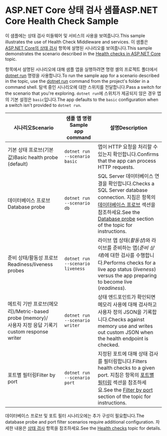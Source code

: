 # <a name="aspnet-core-health-check-sample"></a><span data-ttu-id="ae305-101">ASP.NET Core 상태 검사 샘플</span><span class="sxs-lookup"><span data-stu-id="ae305-101">ASP.NET Core Health Check Sample</span></span>

<span data-ttu-id="ae305-102">이 샘플에는 상태 검사 미들웨어 및 서비스의 사용을 보여줍니다.</span><span class="sxs-lookup"><span data-stu-id="ae305-102">This sample illustrates the use of Health Check Middleware and services.</span></span> <span data-ttu-id="ae305-103">이 샘플은 [ASP.NET Core의 상태 검사](https://docs.microsoft.com/aspnet/core/host-and-deploy/health-checks) 항목에 설명된 시나리오를 보여줍니다.</span><span class="sxs-lookup"><span data-stu-id="ae305-103">This sample demonstrates the scenario described in the [Health checks in ASP.NET Core](https://docs.microsoft.com/aspnet/core/host-and-deploy/health-checks) topic.</span></span>

<span data-ttu-id="ae305-104">항목에서 설명된 시나리오에 대해 샘플 앱을 실행하려면 명령 셸의 프로젝트 폴더에서 [dotnet run](https://docs.microsoft.com/dotnet/core/tools/dotnet-run) 명령을 사용합니다.</span><span class="sxs-lookup"><span data-stu-id="ae305-104">To run the sample app for a scenario described in the topic, use the [dotnet run](https://docs.microsoft.com/dotnet/core/tools/dotnet-run) command from the project's folder in a command shell.</span></span> <span data-ttu-id="ae305-105">탐색 중인 시나리오에 대한 스위치를 전달합니다.</span><span class="sxs-lookup"><span data-stu-id="ae305-105">Pass a switch for the scenario that you're exploring.</span></span> <span data-ttu-id="ae305-106">`dotnet run`에 스위치가 제공되지 않은 경우 앱의 기본 설정은 `basic`입니다.</span><span class="sxs-lookup"><span data-stu-id="ae305-106">The app defaults to the `basic` configuration when a switch isn't provided to `dotnet run`.</span></span>

| <span data-ttu-id="ae305-107">시나리오</span><span class="sxs-lookup"><span data-stu-id="ae305-107">Scenario</span></span>                                               | <span data-ttu-id="ae305-108">샘플 앱 명령</span><span class="sxs-lookup"><span data-stu-id="ae305-108">Sample app command</span></span>               | <span data-ttu-id="ae305-109">설명</span><span class="sxs-lookup"><span data-stu-id="ae305-109">Description</span></span> |
| ------------------------------------------------------ | -------------------------------- | ----------- |
| <span data-ttu-id="ae305-110">기본 상태 프로브(기본값)</span><span class="sxs-lookup"><span data-stu-id="ae305-110">Basic health probe (default)</span></span>                           | `dotnet run --scenario basic`    | <span data-ttu-id="ae305-111">앱이 HTTP 요청을 처리할 수 있는지 확인합니다.</span><span class="sxs-lookup"><span data-stu-id="ae305-111">Confirms that the app can process HTTP requests.</span></span> |
| <span data-ttu-id="ae305-112">데이터베이스 프로브</span><span class="sxs-lookup"><span data-stu-id="ae305-112">Database probe</span></span>                                         | `dotnet run --scenario db`       | <span data-ttu-id="ae305-113">SQL Server 데이터베이스 연결을 확인합니다.</span><span class="sxs-lookup"><span data-stu-id="ae305-113">Checks a SQL Server database connection.</span></span> <span data-ttu-id="ae305-114">지침은 항목의 [데이터베이스 프로브](https://docs.microsoft.com/aspnet/core/host-and-deploy/health-checks#database-probe) 섹션을 참조하세요.</span><span class="sxs-lookup"><span data-stu-id="ae305-114">See the [Database probe](https://docs.microsoft.com/aspnet/core/host-and-deploy/health-checks#database-probe) section of the topic for instructions.</span></span> |
| <span data-ttu-id="ae305-115">준비 상태/활동성 프로브</span><span class="sxs-lookup"><span data-stu-id="ae305-115">Readiness/liveness probes</span></span>                              | `dotnet run --scenario liveness` | <span data-ttu-id="ae305-116">라이브 앱 상태(*활동성*)와 라이브를 준비하는 앱(*준비 상태*)에 대한 검사를 수행합니다.</span><span class="sxs-lookup"><span data-stu-id="ae305-116">Performs checks for a live app status (*liveness*) versus the app preparing to become live (*readiness*).</span></span> |
| <span data-ttu-id="ae305-117">메트릭 기반 프로브(메모리)/</span><span class="sxs-lookup"><span data-stu-id="ae305-117">Metric-based probe (memory)/</span></span><br><span data-ttu-id="ae305-118">사용자 지정 응답 기록기</span><span class="sxs-lookup"><span data-stu-id="ae305-118">custom response writer</span></span> | `dotnet run --scenario writer`   | <span data-ttu-id="ae305-119">상태 엔드포인트가 확인되면 메모리 사용에 대해 검사하고 사용자 정의 JSON을 기록합니다.</span><span class="sxs-lookup"><span data-stu-id="ae305-119">Checks against memory use and writes out custom JSON when the health endpoint is checked.</span></span> |
| <span data-ttu-id="ae305-120">포트별 필터링</span><span class="sxs-lookup"><span data-stu-id="ae305-120">Filter by port</span></span>                                         | `dotnet run --scenario port`     | <span data-ttu-id="ae305-121">지정된 포트에 대해 상태 검사를 필터링합니다.</span><span class="sxs-lookup"><span data-stu-id="ae305-121">Filters health checks to a given port.</span></span> <span data-ttu-id="ae305-122">지침은 항목의 [포트별 필터링](https://docs.microsoft.com/aspnet/core/host-and-deploy/health-checks#filter-by-port) 섹션을 참조하세요.</span><span class="sxs-lookup"><span data-stu-id="ae305-122">See the [Filter by port](https://docs.microsoft.com/aspnet/core/host-and-deploy/health-checks#filter-by-port) section of the topic for instructions.</span></span> |

<span data-ttu-id="ae305-123">데이터베이스 프로브 및 포트 필터 시나리오에는 추가 구성이 필요합니다.</span><span class="sxs-lookup"><span data-stu-id="ae305-123">The database probe and port filter scenarios require additional configuration.</span></span> <span data-ttu-id="ae305-124">자세한 내용은 [상태 검사](https://docs.microsoft.com/aspnet/core/host-and-deploy/health-checks) 항목을 참조하세요.</span><span class="sxs-lookup"><span data-stu-id="ae305-124">See the [Health checks](https://docs.microsoft.com/aspnet/core/host-and-deploy/health-checks) topic for details.</span></span>
